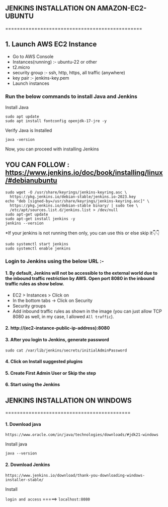 ## JENKINS INSTALLATION ON AMAZON-EC2-UBUNTU
===============================================


## 1. Launch AWS EC2 Instance

- Go to AWS Console
- Instances(running) :- ubuntu-22 or other
- t2.micro
- security group :- ssh, http, https, all traffic (anywhere)
- key pair :- jenkins-key.pem
- Launch instances


### Run the below commands to install Java and Jenkins

Install Java

```
sudo apt update
sudo apt install fontconfig openjdk-17-jre -y
```

Verify Java is Installed

```
java -version
```

Now, you can proceed with installing Jenkins
## YOU CAN FOLLOW : https://www.jenkins.io/doc/book/installing/linux/#debianubuntu

```
sudo wget -O /usr/share/keyrings/jenkins-keyring.asc \
  https://pkg.jenkins.io/debian-stable/jenkins.io-2023.key
echo "deb [signed-by=/usr/share/keyrings/jenkins-keyring.asc]" \
  https://pkg.jenkins.io/debian-stable binary/ | sudo tee \
  /etc/apt/sources.list.d/jenkins.list > /dev/null
sudo apt-get update
sudo apt-get install jenkins -y
jenkins --version

```

 *If your jenkins is not running then only, you can use this or else skip it👇👇
```
sudo systemctl start jenkins
sudo systemctl enable jenkins
```


### Login to Jenkins using the below URL :-


#### 1. By default, Jenkins will not be accessible to the external world due to the inbound traffic restriction by AWS. Open port 8080 in the inbound traffic rules as show below.

- EC2 > Instances > Click on <Instance-ID>
- In the bottom tabs -> Click on Security
- Security groups
- Add inbound traffic rules as shown in the image (you can just allow TCP 8080 as well, in my case, I allowed `All traffic`).

#### 2. http://(ec2-instance-public-ip-address):8080 

  
#### 3. After you login to Jenkins, generate password

```
sudo cat /var/lib/jenkins/secrets/initialAdminPassword
```
      

#### 4. Click on Install suggested plugins


#### 5. Create First Admin User or Skip the step


#### 6. Start using the Jenkins 




## JENKINS INSTALLATION ON WINDOWS
===========================================

#### 1. Download java

`https://www.oracle.com/in/java/technologies/downloads/#jdk21-windows`

Install java

`java --version`

#### 2. Download Jenkins

`https://www.jenkins.io/download/thank-you-downloading-windows-installer-stable/`

Install


`login and access` =====>  `localhost:8080`
